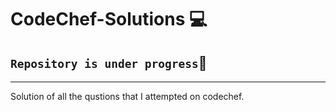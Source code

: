 # CodeChef-Solutions 💻

## ```Repository is under progress```🚀 

***

Solution of all the qustions that I attempted on codechef.

